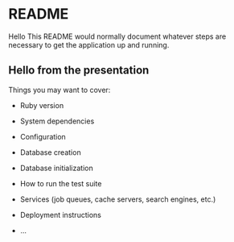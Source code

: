 # README
Hello
This README would normally document whatever steps are necessary to get the
application up and running.

## Hello from the presentation

Things you may want to cover:

* Ruby version

* System dependencies

* Configuration

* Database creation

* Database initialization

* How to run the test suite

* Services (job queues, cache servers, search engines, etc.)

* Deployment instructions

* ...
